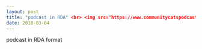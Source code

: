 ```yaml
---
layout: post
title: "podcast in RDA" <br> <img src="https://www.communitycatspodcast.com/wp-content/uploads/2016/05/CC_Logo_Horizontal_160327FIN-WebRGB.png">
date: 2018-03-04
---
```


<div class="show"> podcast in RDA format </div>
